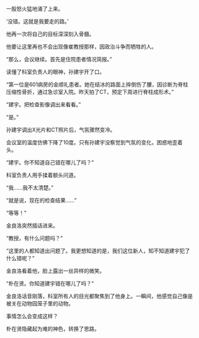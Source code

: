 一股怒火猛地涌了上来。

‘没错。这就是我要走的路。’

他再一次将自己的目标深深刻入骨髓。

他要让这里再也不会出现像崔教授那样，因政治斗争而牺牲的人。

“那么，会议继续。首先是住院患者情况简报。”

读懂了科室负责人的眼神，孙建宇开了口。

“第一位是601病房的金顺礼患者。她在结冰的路面上摔倒伤了腰，因诊断为脊柱压缩性骨折，通过急诊室入院。昨天拍了CT，预定下周进行脊柱成形术。”

“建宇。把检查影像调出来看看。”

“是。”

孙建宇调出X光片和CT照片后，气氛骤然变冷。

会议室的温度仿佛下降了10度。只有孙建宇没察觉到气氛的变化，困惑地歪着头。

“建宇。你不知道自己错在哪儿了吗？”

科室负责人用手揉着额头问道。

“我……我不太清楚。”

“就是说，现在的检查结果……”

“等等！”

金良洛突然插话进来。

“教授，有什么问题吗？”

“这里的人都知道出问题了。我更想知道的是，我们这位新人，知不知道建宇犯了什么错呢？”

金良洛看着他，脸上露出一丝异样的微笑。

“朴在贤。你知道建宇错在哪儿了吗？”

金良洛话音刚落，科室所有人的目光都聚焦到了他身上。一瞬间，他感觉自己像是被关在动物园笼子里的动物。

事情怎么会变成这样？

朴在贤隐藏起为难的神色，转换了思路。